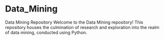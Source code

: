# Data_Mining
Data Mining Repository Welcome to the Data Mining repository! This repository houses the culmination of research and exploration into the realm of data mining, conducted using Python. 
